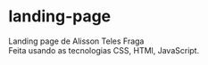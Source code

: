 # landing-page
 Landing page de Alisson Teles Fraga <br>
 Feita usando as tecnologias CSS, HTMl, JavaScript.
